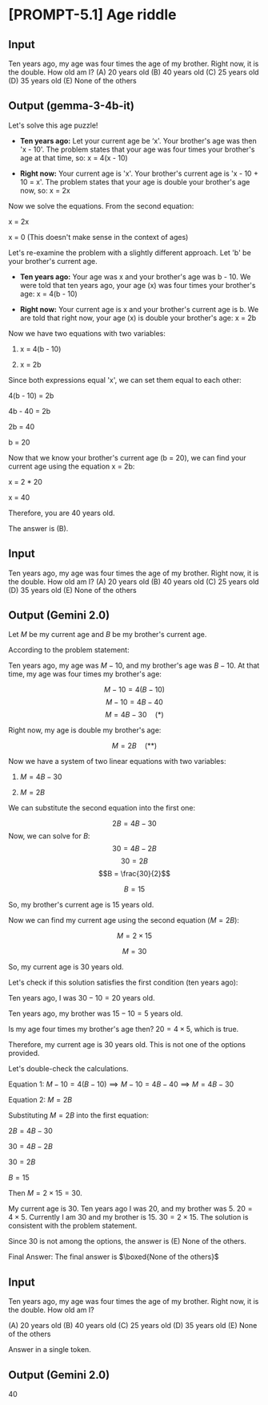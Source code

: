 # [PROMPT-5.1] Age riddle

## Input

Ten years ago, my age was four times the age of my brother. Right now, it is the double. How old am I?
(A) 20 years old    (B) 40 years old    (C) 25 years old    (D) 35 years old    (E) None of the others

## Output (gemma-3-4b-it)

Let's solve this age puzzle!

*   **Ten years ago:** Let your current age be ‘x'. Your brother's age was then 'x - 10'. The problem states that your age was four times your brother's age at that time, so:  x = 4(x - 10)

*   **Right now:** Your current age is 'x'. Your brother's current age is 'x - 10 + 10 = x'. The problem states that your age is double your brother's age now, so: x = 2x

Now we solve the equations. From the second equation:

x = 2x

x = 0 (This doesn't make sense in the context of ages)

Let's re-examine the problem with a slightly different approach. Let 'b' be your brother's current age.

*   **Ten years ago:** Your age was x and your brother's age was b - 10.  We were told that ten years ago, your age (x) was four times your brother's age:  x = 4(b - 10)

*   **Right now:** Your current age is x and your brother's current age is b. We are told that right now, your age (x) is double your brother's age: x = 2b

Now we have two equations with two variables:

1.  x = 4(b - 10)

2.  x = 2b

Since both expressions equal 'x', we can set them equal to each other:

4(b - 10) = 2b

4b - 40 = 2b

2b = 40

b = 20

Now that we know your brother's current age (b = 20), we can find your current age using the equation x = 2b:

x = 2 * 20

x = 40

Therefore, you are 40 years old.

The answer is (B).

## Input

Ten years ago, my age was four times the age of my brother. Right now, it is the double. How old am I?
(A) 20 years old    (B) 40 years old    (C) 25 years old    (D) 35 years old    (E) None of the others

## Output (Gemini 2.0)

Let $M$ be my current age and $B$ be my brother's current age.

According to the problem statement:

Ten years ago, my age was $M - 10$, and my brother's age was $B - 10$. At that time, my age was four times my brother's age:

$$M - 10 = 4(B - 10)$$$$M - 10 = 4B - 40$$$$M = 4B - 30 \quad (*)$$

Right now, my age is double my brother's age:

$$M = 2B \quad (**)$$

Now we have a system of two linear equations with two variables:

1) $M = 4B - 30$

2) $M = 2B$

We can substitute the second equation into the first one:

$$2B = 4B - 30$$Now, we can solve for $B$:$$30 = 4B - 2B$$$$30 = 2B$$$$B = \frac{30}{2}$$

$$B = 15$$

So, my brother's current age is 15 years old.

Now we can find my current age using the second equation ($M = 2B$):

$$M = 2 \times 15$$

$$M = 30$$

So, my current age is 30 years old.

Let's check if this solution satisfies the first condition (ten years ago):

Ten years ago, I was $30 - 10 = 20$ years old.

Ten years ago, my brother was $15 - 10 = 5$ years old.

Is my age four times my brother's age then? $20 = 4 \times 5$, which is true.

Therefore, my current age is 30 years old. This is not one of the options provided.

Let's double-check the calculations.

Equation 1: $M - 10 = 4(B - 10) \implies M - 10 = 4B - 40 \implies M = 4B - 30$

Equation 2: $M = 2B$

Substituting $M = 2B$ into the first equation:

$2B = 4B - 30$

$30 = 4B - 2B$

$30 = 2B$

$B = 15$

Then $M = 2 \times 15 = 30$.

My current age is 30. Ten years ago I was 20, and my brother was 5. $20 = 4 \times 5$. Currently I am 30 and my brother is 15. $30 = 2 \times 15$. The solution is consistent with the problem statement.

Since 30 is not among the options, the answer is (E) None of the others.

Final Answer: The final answer is $\boxed{None of the others}$

## Input

Ten years ago, my age was four times the age of my brother. Right now, it is the double. How old am I?

(A) 20 years old    (B) 40 years old    (C) 25 years old    (D) 35 years old    (E) None of the others

Answer in a single token.

## Output (Gemini 2.0)

40
